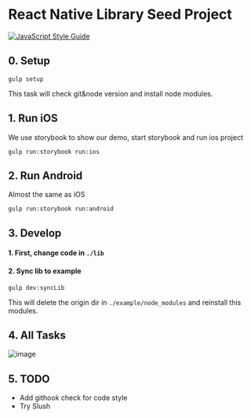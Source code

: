 # React Native Library Seed Project

[![JavaScript Style Guide](https://cdn.rawgit.com/feross/standard/master/badge.svg)](https://github.com/feross/standard)

## 0. Setup  

``` shell
gulp setup
```
This task will check git&node version and install node modules.

## 1. Run iOS  
We use storybook to show our demo, start storybook and run ios project 

``` shell 
gulp run:storybook run:ios
```

## 2. Run Android  
Almost the same as iOS
``` shell 
gulp run:storybook run:android
```


## 3. Develop

#### 1. First, change code in `./lib`
#### 2. Sync lib to example
``` shell 
gulp dev:syncLib
```
This will delete the origin dir in `./example/node_modules` and reinstall this modules.

## 4. All Tasks
![image](https://user-images.githubusercontent.com/1309744/29419473-c9a6d0a6-83a1-11e7-93cf-0a1b95a0a3ed.png)


## 5. TODO 
- Add githook check for code style
- Try Slush
